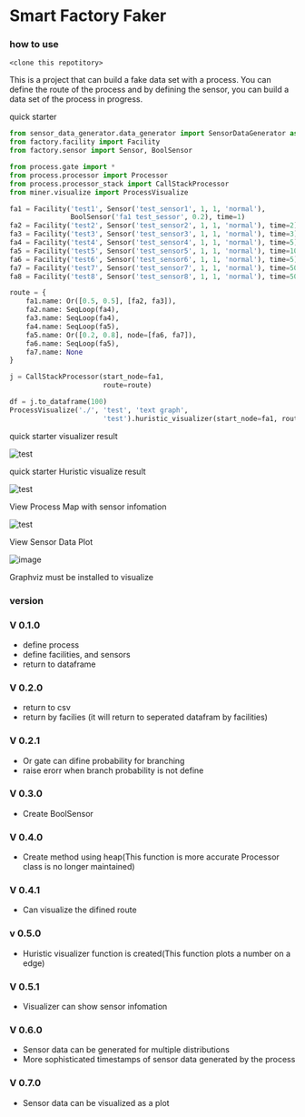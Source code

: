 # Smart Factory Faker

### how to use
```shell
<clone this repotitory>
```

This is a project that can build a fake data set with a process.
You can define the route of the process and by defining the sensor, you can build a data set of the process in progress.

quick starter

```python
from sensor_data_generator.data_generator import SensorDataGenerator as sdg
from factory.facility import Facility
from factory.sensor import Sensor, BoolSensor

from process.gate import *
from process.processor import Processor
from process.processor_stack import CallStackProcessor
from miner.visualize import ProcessVisualize

fa1 = Facility('test1', Sensor('test_sensor1', 1, 1, 'normal'),
               BoolSensor('fa1 test_sessor', 0.2), time=1)
fa2 = Facility('test2', Sensor('test_sensor2', 1, 1, 'normal'), time=2)
fa3 = Facility('test3', Sensor('test_sensor3', 1, 1, 'normal'), time=3)
fa4 = Facility('test4', Sensor('test_sensor4', 1, 1, 'normal'), time=5)
fa5 = Facility('test5', Sensor('test_sensor5', 1, 1, 'normal'), time=10)
fa6 = Facility('test6', Sensor('test_sensor6', 1, 1, 'normal'), time=5)
fa7 = Facility('test7', Sensor('test_sensor7', 1, 1, 'normal'), time=50)
fa8 = Facility('test8', Sensor('test_sensor8', 1, 1, 'normal'), time=50)

route = {
    fa1.name: Or([0.5, 0.5], [fa2, fa3]),
    fa2.name: SeqLoop(fa4),
    fa3.name: SeqLoop(fa4),
    fa4.name: SeqLoop(fa5),
    fa5.name: Or([0.2, 0.8], node=[fa6, fa7]),
    fa6.name: SeqLoop(fa5),
    fa7.name: None
}

j = CallStackProcessor(start_node=fa1,
                       route=route)

df = j.to_dataframe(100)
ProcessVisualize('./', 'test', 'text graph',
                       'test').huristic_visualizer(start_node=fa1, route=route, df=df, veiw_sensor=True, view_now=False)

```
quick starter visualizer result


![test](https://github.com/HyoungSooo/smart-factory-faker/assets/86239441/c8a04974-d46a-477b-b2f1-085fc20a36a9)


quick starter Huristic visualize result


![test](https://github.com/HyoungSooo/smart-factory-faker/assets/86239441/68ccfec6-4d0e-407d-b21b-479840b0bc5b)


View Process Map with sensor infomation


![test](https://github.com/HyoungSooo/smart-factory-faker/assets/86239441/1258d83d-6024-458d-a282-ebd25cd3dbb4)


View Sensor Data Plot


![image](https://github.com/HyoungSooo/smart-factory-faker/assets/86239441/57c8eabf-1695-4f53-bc7d-3b5c31deb09e)


Graphviz must be installed to visualize

### version

### V 0.1.0
* define process
* define facilities, and sensors
* return to dataframe

### V 0.2.0
* return to csv
* return by facilies (it will return to seperated datafram by facilities)

### V 0.2.1
* Or gate can difine probability for branching
* raise erorr when branch probability is not define

### V 0.3.0
* Create BoolSensor

### V 0.4.0
* Create method using heap(This function is more accurate Processor class is no longer maintained)

### V 0.4.1
* Can visualize the difined route

### v 0.5.0
* Huristic visualizer function is created(This function plots a number on a edge)

### V 0.5.1
* Visualizer can show sensor infomation

### V 0.6.0
* Sensor data can be generated for multiple distributions
* More sophisticated timestamps of sensor data generated by the process

### V 0.7.0
* Sensor data can be visualized as a plot